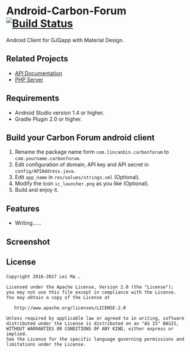 ﻿# Android-Carbon-Forum    [![Build Status](https://travis-ci.org/lincanbin/Android-Carbon-Forum.svg)](https://travis-ci.org/lincanbin/Android-Carbon-Forum)

Android Client for GJQapp with Material Design.



## Related Projects

* [API Documentation](https://github.com/lincanbin/Carbon-Forum-API-Documentation)
* [PHP Server](https://github.com/lincanbin/Carbon-Forum)

## Requirements

* Android Studio version 1.4 or higher.
* Gradle Plugin 2.0 or higher.

## Build your Carbon Forum android client

1. Rename the package name form ```com.lincanbin.carbonforum``` to ```com.yourname.carbonforum```.
2. Edit configuration of domain, API key and API secret in ```config/APIAddress.java```.
3. Edit ```app_name``` in ```res/values/strings.xml``` (Optional).
4. Modify the icon ```ic_launcher.png``` as you like (Optional).
5. Build and enjoy it.

## Features

* Writing……

## Screenshot





## License

``` 
Copyright 2016-2017 Lei Ma 、

Licensed under the Apache License, Version 2.0 (the "License");
you may not use this file except in compliance with the License.
You may obtain a copy of the License at

   http://www.apache.org/licenses/LICENSE-2.0

Unless required by applicable law or agreed to in writing, software
distributed under the License is distributed on an "AS IS" BASIS,
WITHOUT WARRANTIES OR CONDITIONS OF ANY KIND, either express or implied.
See the License for the specific language governing permissions and
limitations under the License.
```